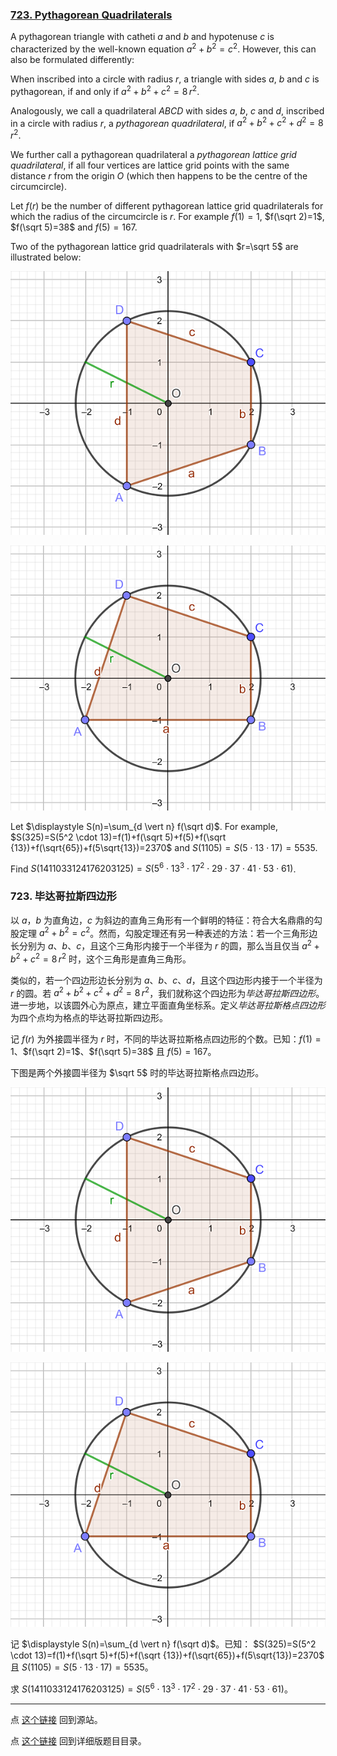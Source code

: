 ### [723. Pythagorean Quadrilaterals](https://projecteuler.net/problem=723)

A pythagorean triangle with catheti $a$ and $b$ and hypotenuse $c$ is characterized by the well-known equation $a^2+b^2=c^2$. However, this can also be formulated differently:

When inscribed into a circle with radius $r$, a triangle with sides $a$, $b$ and $c$ is pythagorean, if and only if $a^2+b^2+c^2=8\, r^2$.

Analogously, we call a quadrilateral $ABCD$ with sides $a$, $b$, $c$ and $d$, inscribed in a circle with radius $r$, a *pythagorean quadrilateral*, if $a^2+b^2+c^2+d^2=8\, r^2$. 

We further call a pythagorean quadrilateral a *pythagorean lattice grid quadrilateral*, if all four vertices are lattice grid points with the same distance $r$ from the origin $O$ (which then happens to be the centre of the circumcircle).

Let $f(r)$ be the number of different pythagorean lattice grid quadrilaterals for which the radius of the circumcircle is $r$. For example $f(1)=1$, $f(\sqrt 2)=1$, $f(\sqrt 5)=38$ and $f(5)=167$.

Two of the pythagorean lattice grid quadrilaterals with $r=\sqrt 5$ are illustrated below:

![](images/0723_1.png?1678992054)

![](images/0723_2.png?1678992054)

Let $\displaystyle S(n)=\sum_{d \vert n} f(\sqrt d)$. For example, $S(325)=S(5^2 \cdot 13)=f(1)+f(\sqrt 5)+f(5)+f(\sqrt {13})+f(\sqrt{65})+f(5\sqrt{13})=2370$ and $S(1105)=S(5\cdot 13 \cdot 17)=5535$.

Find $S(1411033124176203125)=S(5^6 \cdot 13^3 \cdot 17^2 \cdot 29 \cdot 37 \cdot 41 \cdot 53 \cdot 61)$.

### 723. 毕达哥拉斯四边形

以 $a$，$b$ 为直角边，$c$ 为斜边的直角三角形有一个鲜明的特征：符合大名鼎鼎的勾股定理 $a^2+b^2=c^2$。然而，勾股定理还有另一种表述的方法：若一个三角形边长分别为 $a$、$b$、$c$，且这个三角形内接于一个半径为 $r$ 的圆，那么当且仅当 $a^2+b^2+c^2=8\,r^2$ 时，这个三角形是直角三角形。

类似的，若一个四边形边长分别为 $a$、$b$、$c$、$d$，且这个四边形内接于一个半径为 $r$ 的圆。若 $a^2+b^2+c^2+d^2=8\,r^2$，我们就称这个四边形为*毕达哥拉斯四边形*。进一步地，以该圆外心为原点，建立平面直角坐标系。定义*毕达哥拉斯格点四边形*为四个点均为格点的毕达哥拉斯四边形。

记 $f(r)$ 为外接圆半径为 $r$ 时，不同的毕达哥拉斯格点四边形的个数。已知：$f(1)=1$、$f(\sqrt 2)=1$、$f(\sqrt 5)=38$ 且 $f(5)=167$。

下图是两个外接圆半径为 $\sqrt 5$ 时的毕达哥拉斯格点四边形。

![](images/0723_1.png?1678992054)

![](images/0723_2.png?1678992054)

记 $\displaystyle S(n)=\sum_{d \vert n} f(\sqrt d)$。已知： $S(325)=S(5^2 \cdot 13)=f(1)+f(\sqrt 5)+f(5)+f(\sqrt {13})+f(\sqrt{65})+f(5\sqrt{13})=2370$ 且 $S(1105)=S(5\cdot 13 \cdot 17)=5535$。

求 $S(1411033124176203125)=S(5^6 \cdot 13^3 \cdot 17^2 \cdot 29 \cdot 37 \cdot 41 \cdot 53 \cdot 61)$。

---

点 [这个链接](https://fsy-juruo.github.io/pe-chinese-translation/) 回到源站。

点 [这个链接](https://fsy-juruo.github.io/pe-chinese-translation/detailed_content_archives.html) 回到详细版题目目录。